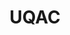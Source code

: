 ---
title: UQAC
logo: uqac2.png
sub-title: Dual degree (Master Degree), specialized in the video game development.
highlights: [Ubisoft Game Lab Competition participation, Winter Game Jam participation]
start-dates: [2017]
end-date: 2019
full-name: Université du Québec à Chicoutimi
localisation: Quebec CA
link: https://www.uqac.ca
category: 'educations'
display: true
---